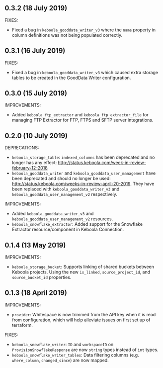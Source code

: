 ## 0.3.2 (18 July 2019)

FIXES:

* Fixed a bug in `keboola_gooddata_writer_v3` where the `name` property in column definitions was not being populated correctly.

## 0.3.1 (16 July 2019)

FIXES:

* Fixed a bug in `keboola_gooddata_writer_v3` which caused extra storage tables to be created in the GoodData Writer configuration.

## 0.3.0 (15 July 2019)

IMPROVEMENTS:

* Added `keboola_ftp_extractor` and `keboola_ftp_extractor_file` for managing FTP Extractor for FTP, FTPS and SFTP server integrations.

## 0.2.0 (10 July 2019)

DEPRECATIONS:

* `keboola_storage_table`: `indexed_columns` has been deprecated and no longer has any effect: http://status.keboola.com/week-in-review-february-12-2018
* `keboola_gooddata_writer` and `keboola_gooddata_user_management` have been deprecated and should no longer be used: http://status.keboola.com/weeks-in-review-april-20-2019. They have been replaced with `keboola_gooddata_writer_v3` and `keboola_gooddata_user_management_v2` respectively.

IMPROVEMENTS:

* Added `keboola_gooddata_writer_v3` and `keboola_gooddata_user_management_v2` resources.
* `keboola_snowflake_extractor`: Added support for the Snowflake Extractor resource/component in Keboola Connection.

## 0.1.4 (13 May 2019)

IMPROVEMENTS:

* `keboola_storage_bucket`: Supports linking of shared buckets between Keboola projects. Using the new `is_linked`, `source_project_id`, and `source_bucket_id` properties.

## 0.1.3 (18 April 2019)

IMPROVEMENTS:

* `provider`: Whitespace is now trimmed from the API key when it is read from configuration, which will help alleviate issues on first set up of terraform.

FIXES:

* `keboola_snowflake_writer`: `ID` and `workspaceID` on `ProvisionSnowflakeResponse` are now `string` types instead of `int` types.
* `keboola_snowflake_writer_tables`: Data filtering columns (e.g. `where_column`, `changed_since`) are now mapped.
